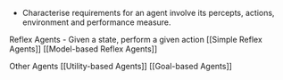 - Characterise requirements for an agent involve its percepts, actions, environment and performance measure.

Reflex Agents - Given a state, perform a given action
[[Simple Reflex Agents]]
[[Model-based Reflex Agents]]


Other Agents
[[Utility-based Agents]]
[[Goal-based Agents]]

